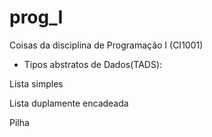 # prog_I
Coisas da disciplina de Programação I (CI1001)
- Tipos abstratos de Dados(TADS):

Lista simples

Lista duplamente encadeada

Pilha
